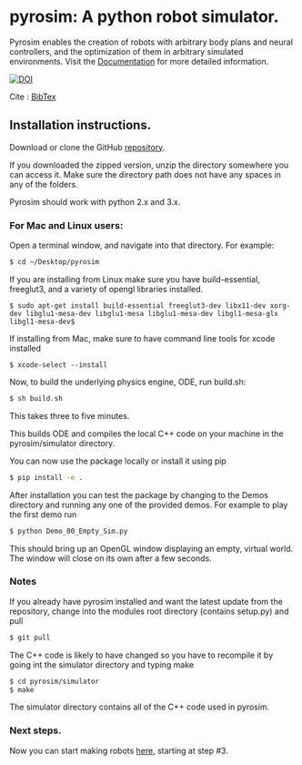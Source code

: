 # pyrosim: A python robot simulator. 

Pyrosim enables the creation of robots with arbitrary body plans
and neural controllers, and the optimization of them in arbitrary simulated
environments. Visit the [Documentation](https://mec-lab.github.io/pyrosim) for more detailed information.

[![DOI](https://zenodo.org/badge/168368037.svg)](https://zenodo.org/badge/latestdoi/168368037)

Cite : [BibTex](./pyrosim-bibtex.bib)

## Installation instructions.

  Download or clone the GitHub [repository](https://github.com/ccappelle/pyrosim).

  If you downloaded the zipped version, unzip the directory somewhere you can access it.
  Make sure the directory path does not have any spaces in any of the folders.

  Pyrosim should work with python 2.x and 3.x.

### For Mac and Linux users:

  Open a terminal window, and navigate into that directory. For example:

  ```bash
  $ cd ~/Desktop/pyrosim
  ```
  If you are installing from Linux make sure you have build-essential,
  freeglut3, and a variety of opengl libraries installed.

  ```
  $ sudo apt-get install build-essential freeglut3-dev libx11-dev xorg-dev libglu1-mesa-dev libglu1-mesa libglu1-mesa-dev libgl1-mesa-glx libgl1-mesa-dev$
  ```

  If installing from Mac, make sure to have command line tools for xcode installed

  ```
  $ xcode-select --install
  ```

  Now, to build the underlying physics engine, ODE, run
  build.sh:

  ```bash
  $ sh build.sh
  ```

  This takes three to five minutes. 

  This builds ODE and compiles the local C++ code on your machine in the 
  pyrosim/simulator directory. 

  You can now use the package locally or install it using pip
  ```bash
  $ pip install -e .
  ```

  After installation you can test the package by changing to the Demos directory and running
  any one of the provided demos. 
  For example to play the first demo run
  ```bash
  $ python Demo_00_Empty_Sim.py 
  ```
  This should bring up an OpenGL window displaying an empty, virtual world.
  The window will close on its own after a few seconds.


### Notes
  
  If you already have pyrosim installed and want the latest update from the repository,
  change into the modules root directory (contains setup.py) and pull 
  ```bash
  $ git pull
  ```
  The C++ code is likely to have changed so  you have to recompile it by going int the simulator directory and typing make
  ```bash
  $ cd pyrosim/simulator
  $ make
  ```
  The simulator directory contains all of the C++ code used in pyrosim.
  
### Next steps.

Now you can start making robots [here](https://www.reddit.com/r/ludobots/wiki/pyrosim/simulation), starting at step #3.

